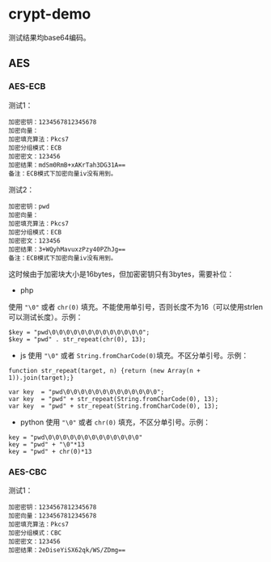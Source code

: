 # crypt-demo

测试结果均base64编码。

## AES

### AES-ECB 

测试1：
```
加密密钥：1234567812345678
加密向量：
加密填充算法：Pkcs7
加密分组模式：ECB
加密密文：123456
加密结果：mdSm0RmB+xAKrTah3DG31A==
备注：ECB模式下加密向量iv没有用到。
```

测试2：
```
加密密钥：pwd
加密向量：
加密填充算法：Pkcs7
加密分组模式：ECB
加密密文：123456
加密结果：3+WQyhMavuxzPzy40PZhJg==
备注：ECB模式下加密向量iv没有用到。
```

这时候由于加密块大小是16bytes，但加密密钥只有3bytes，需要补位：

- php

使用 `"\0"` 或者 `chr(0)` 填充。不能使用单引号，否则长度不为16（可以使用strlen可以测试长度）。示例：
```
$key = "pwd\0\0\0\0\0\0\0\0\0\0\0\0\0";
$key = "pwd" . str_repeat(chr(0), 13);
```

- js
使用 `"\0"`  或者 `String.fromCharCode(0)`填充。不区分单引号。示例：
```
function str_repeat(target, n) {return (new Array(n + 1)).join(target);}

var key  = "pwd\0\0\0\0\0\0\0\0\0\0\0\0\0";
var key  = "pwd" + str_repeat(String.fromCharCode(0), 13);
var key  = "pwd" + str_repeat(String.fromCharCode(0), 13);
```

- python
使用 `"\0"` 或者 `chr(0)` 填充，不区分单引号。示例：
```
key = "pwd\0\0\0\0\0\0\0\0\0\0\0\0\0"
key = "pwd" + "\0"*13
key = "pwd" + chr(0)*13
```

### AES-CBC 

测试1：
```
加密密钥：1234567812345678
加密向量：1234567812345678
加密填充算法：Pkcs7
加密分组模式：CBC
加密密文：123456
加密结果：2eDiseYiSX62qk/WS/ZDmg==
```